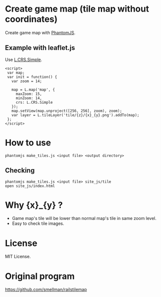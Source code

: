 # Create game map (tile map without coordinates)

Create game map with [PhantomJS](http://phantomjs.org/).

## Example with leaflet.js

Use [L.CRS.Simple](http://leafletjs.com/reference-1.0.0.html#crs-l-crs-simple).

```
<script>
 var map;
 var init = function() {
   var zoom = 14;

   map = L.map('map', {
     maxZoom: 15,
     minZoom: 14,
     crs: L.CRS.Simple
   });
   map.setView(map.unproject([256, 256], zoom), zoom);
   var layer = L.tileLayer('tile/{z}/{x}_{y}.png').addTo(map);
 };
</script>
```

# How to use

```
phantomjs make_tiles.js <input file> <output directory>
```

## Checking

```
phantomjs make_tiles.js <input file> site_js/tile
open site_js/index.html
```

# Why {x}_{y} ?

- Game map's tile will be lower than normal map's tile in same zoom level.
- Easy to check tile images.

# License

MIT License.

# Original program

https://github.com/smellman/railstilemap

